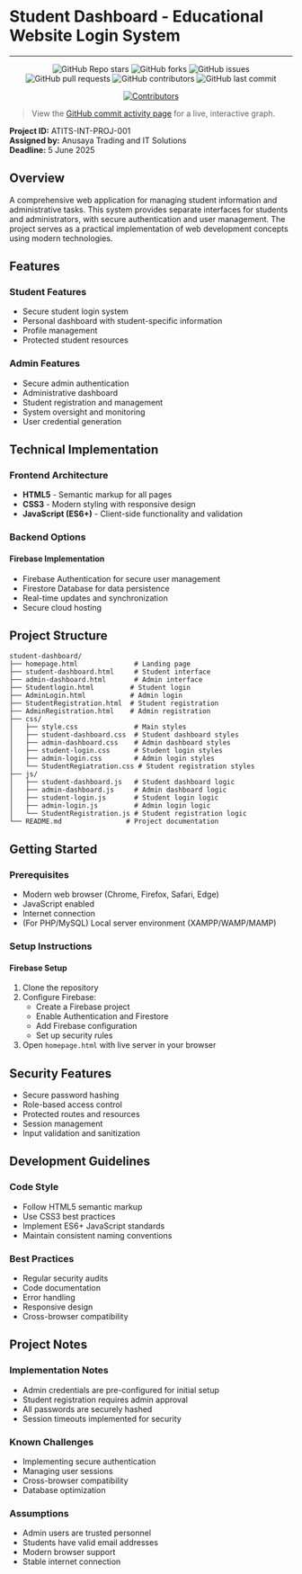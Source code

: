 # Student Dashboard - Educational Website Login System

---
<div align="center">

![GitHub Repo stars](https://img.shields.io/github/stars/aec-cse/student-dashboard?style=for-the-badge)
![GitHub forks](https://img.shields.io/github/forks/aec-cse/student-dashboard?style=for-the-badge)
![GitHub issues](https://img.shields.io/github/issues/aec-cse/student-dashboard?style=for-the-badge)
![GitHub pull requests](https://img.shields.io/github/issues-pr/aec-cse/student-dashboard?style=for-the-badge)
![GitHub contributors](https://img.shields.io/github/contributors/aec-cse/student-dashboard?style=for-the-badge)
![GitHub last commit](https://img.shields.io/github/last-commit/aec-cse/student-dashboard?style=for-the-badge)

[![Contributors](https://contrib.rocks/image?repo=aec-cse/student-dashboard)](https://github.com/aec-cse/student-dashboard/graphs/contributors)

</div>

> View the [GitHub commit activity page](https://github.com/aec-cse/student-dashboard/graphs/commit-activity) for a live, interactive graph.


**Project ID:** ATITS-INT-PROJ-001  
**Assigned by:** Anusaya Trading and IT Solutions  
**Deadline:** 5 June 2025

## Overview

A comprehensive web application for managing student information and administrative tasks. This system provides separate interfaces for students and administrators, with secure authentication and user management. The project serves as a practical implementation of web development concepts using modern technologies.

## Features

### Student Features
- Secure student login system
- Personal dashboard with student-specific information
- Profile management
- Protected student resources

### Admin Features
- Secure admin authentication
- Administrative dashboard
- Student registration and management
- System oversight and monitoring
- User credential generation

## Technical Implementation

### Frontend Architecture
- **HTML5** - Semantic markup for all pages
- **CSS3** - Modern styling with responsive design
- **JavaScript (ES6+)** - Client-side functionality and validation

### Backend Options

#### Firebase Implementation
- Firebase Authentication for secure user management
- Firestore Database for data persistence
- Real-time updates and synchronization
- Secure cloud hosting

## Project Structure

```
student-dashboard/
├── homepage.html              # Landing page
├── student-dashboard.html     # Student interface
├── admin-dashboard.html       # Admin interface
├── Studentlogin.html         # Student login
├── AdminLogin.html           # Admin login
├── StudentRegistration.html  # Student registration
├── AdminRegistration.html    # Admin registration
├── css/
│   ├── style.css              # Main styles
│   ├── student-dashboard.css  # Student dashboard styles
│   ├── admin-dashboard.css    # Admin dashboard styles
│   ├── student-login.css      # Student login styles
│   ├── admin-login.css        # Admin login styles
│   └── StudentRegiatration.css # Student registration styles
├── js/
│   ├── student-dashboard.js   # Student dashboard logic
│   ├── admin-dashboard.js     # Admin dashboard logic
│   ├── student-login.js       # Student login logic
│   ├── admin-login.js         # Admin login logic
│   └── StudentRegistration.js # Student registration logic
└── README.md                # Project documentation
```

## Getting Started

### Prerequisites
- Modern web browser (Chrome, Firefox, Safari, Edge)
- JavaScript enabled
- Internet connection
- (For PHP/MySQL) Local server environment (XAMPP/WAMP/MAMP)

### Setup Instructions

#### Firebase Setup
1. Clone the repository
2. Configure Firebase:
   - Create a Firebase project
   - Enable Authentication and Firestore
   - Add Firebase configuration
   - Set up security rules
3. Open `homepage.html` with live server in your browser


## Security Features

- Secure password hashing
- Role-based access control
- Protected routes and resources
- Session management
- Input validation and sanitization

## Development Guidelines

### Code Style
- Follow HTML5 semantic markup
- Use CSS3 best practices
- Implement ES6+ JavaScript standards
- Maintain consistent naming conventions

### Best Practices
- Regular security audits
- Code documentation
- Error handling
- Responsive design
- Cross-browser compatibility

## Project Notes

### Implementation Notes
- Admin credentials are pre-configured for initial setup
- Student registration requires admin approval
- All passwords are securely hashed
- Session timeouts implemented for security

### Known Challenges
- Implementing secure authentication
- Managing user sessions
- Cross-browser compatibility
- Database optimization

### Assumptions
- Admin users are trusted personnel
- Students have valid email addresses
- Modern browser support
- Stable internet connection
